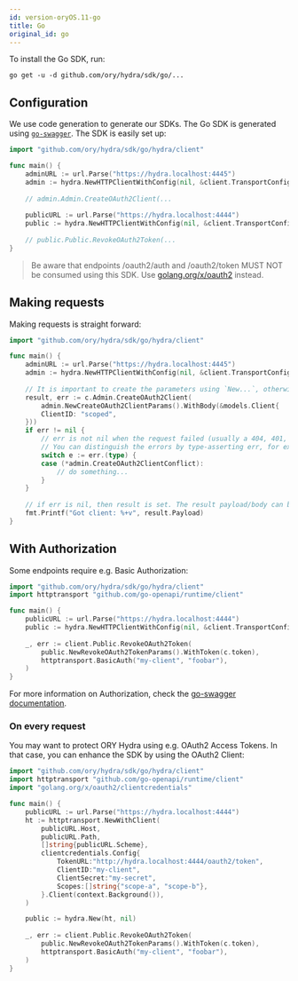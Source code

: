 ```yaml
---
id: version-oryOS.11-go
title: Go
original_id: go
---
```


To install the Go SDK, run:

```
go get -u -d github.com/ory/hydra/sdk/go/...
```

## Configuration

We use code generation to generate our SDKs. The Go SDK is generated using
[`go-swagger`](http://goswagger.io). The SDK is easily set up:

```go
import "github.com/ory/hydra/sdk/go/hydra/client"

func main() {
    adminURL := url.Parse("https://hydra.localhost:4445")
    admin := hydra.NewHTTPClientWithConfig(nil, &client.TransportConfig{Schemes: []string{adminURL.Scheme}, Host: adminURL.Host, BasePath: adminURL.Path})
    
    // admin.Admin.CreateOAuth2Client(...
    
    publicURL := url.Parse("https://hydra.localhost:4444")
    public := hydra.NewHTTPClientWithConfig(nil, &client.TransportConfig{Schemes: []string{publicURL.Scheme}, Host: publicURL.Host, BasePath: publicURL.Path})
    
    // public.Public.RevokeOAuth2Token(...
}
```

> Be aware that endpoints /oauth2/auth and /oauth2/token MUST NOT be consumed using this SDK. Use [golang.org/x/oauth2](https://godoc.org/golang.org/x/oauth2)
instead.

## Making requests

Making requests is straight forward:

```go
import "github.com/ory/hydra/sdk/go/hydra/client"

func main() {
    adminURL := url.Parse("https://hydra.localhost:4445")
    admin := hydra.NewHTTPClientWithConfig(nil, &client.TransportConfig{Schemes: []string{adminURL.Scheme}, Host: adminURL.Host, BasePath: adminURL.Path})
    
    // It is important to create the parameters using `New...`, otherwise requests will fail!
    result, err := c.Admin.CreateOAuth2Client(
        admin.NewCreateOAuth2ClientParams().WithBody(&models.Client{
        ClientID: "scoped",
    }))
    if err != nil {
        // err is not nil when the request failed (usually a 404, 401, 409 error)
        // You can distinguish the errors by type-asserting err, for example:
        switch e := err.(type) {
        case (*admin.CreateOAuth2ClientConflict):
            // do something...
        }
    }
    
    // if err is nil, then result is set. The result payload/body can be retrieved using result.Payload.
    fmt.Printf("Got client: %+v", result.Payload)
}
```

## With Authorization

Some endpoints require e.g. Basic Authorization:

```go
import "github.com/ory/hydra/sdk/go/hydra/client"
import httptransport "github.com/go-openapi/runtime/client"

func main() {
    publicURL := url.Parse("https://hydra.localhost:4444")
    public := hydra.NewHTTPClientWithConfig(nil, &client.TransportConfig{Schemes: []string{publicURL.Scheme}, Host: publicURL.Host, BasePath: publicURL.Path})
    
    _, err := client.Public.RevokeOAuth2Token(
        public.NewRevokeOAuth2TokenParams().WithToken(c.token),
        httptransport.BasicAuth("my-client", "foobar"),
    )
}
```

For more information on Authorization, check the [go-swagger documentation](https://goswagger.io/generate/client.html#authentication).

### On every request

You may want to protect ORY Hydra using e.g. OAuth2 Access Tokens. In that case, you can enhance the SDK by using
the OAuth2 Client:

```go
import "github.com/ory/hydra/sdk/go/hydra/client"
import httptransport "github.com/go-openapi/runtime/client"
import "golang.org/x/oauth2/clientcredentials"

func main() {
    publicURL := url.Parse("https://hydra.localhost:4444")
 	ht := httptransport.NewWithClient(
 		publicURL.Host,
 		publicURL.Path,
 		[]string{publicURL.Scheme},
 		clientcredentials.Config{
 			TokenURL:"http://hydra.localhost:4444/oauth2/token",
 			ClientID:"my-client",
 			ClientSecret:"my-secret",
 			Scopes:[]string{"scope-a", "scope-b"},
 		}.Client(context.Background()),
 	)

    public := hydra.New(ht, nil)
    
    _, err := client.Public.RevokeOAuth2Token(
        public.NewRevokeOAuth2TokenParams().WithToken(c.token),
        httptransport.BasicAuth("my-client", "foobar"),
    )
}
```